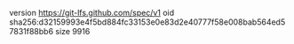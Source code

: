 version https://git-lfs.github.com/spec/v1
oid sha256:d32159993e4f5bd884fc33153e0e83d2e40777f58e008bab564ed57831f88bb6
size 9916
